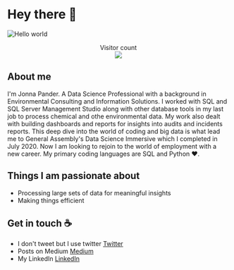 # Hey there :wave:

<img src="https://raw.githubusercontent.com/JonnaPander/JonnaPander/resources/banner.png" alt="Hello world">

<p align="center"> 
  Visitor count<br>
  <img src="https://profile-counter.glitch.me/JonnaPander/count.svg" />
</p>

## About me

I'm Jonna Pander. A Data Science Professional with a background in Environmental Consulting and Information Solutions.  I worked with SQL and SQL Server Management Studio along with other database tools in my last job to process chemical and othe environmental data.  My work also dealt with building dashboards and reports for insights into audits and incidents reports. This deep dive into the world of coding and big data is what lead me to General Assembly's Data Science Immersive which I completed in July 2020. Now I am looking to rejoin to the world of employment with a new career. My primary coding languages are SQL and Python :heart:.

## Things I am passionate about

- Processing large sets of data for meaningful insights
- Making things efficient

## Get in touch :coffee:

- I don't tweet but I use twitter [Twitter](https://twitter.com/JonnaPander)
- Posts on Medium [Medium](https://medium.com/@jpander)
- My LinkedIn [LinkedIn](https://www.linkedin.com/in/jonnapander/)
